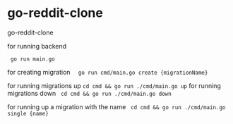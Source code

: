 # go-reddit-clone
go-reddit-clone
    
for running backend

 ``` go run main.go```
 

 
 for creating migration 
 ```  go run cmd/main.go create {migrationName}```
 
 for running migrations up
 ```cd cmd && go run ./cmd/main.go up```
 for running migrations down
 ``` cd cmd && go run ./cmd/main.go down```

  for  running up a migration with the name
 ``` cd cmd && go run ./cmd/main.go single {name}```
 